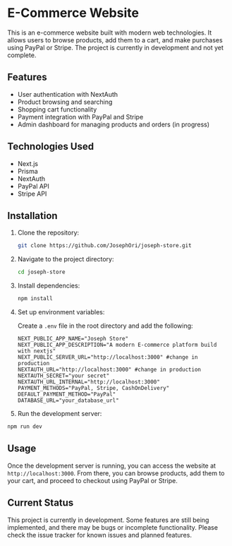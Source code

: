 # E-Commerce Website

This is an e-commerce website built with modern web technologies. It allows users to browse products, add them to a cart, and make purchases using PayPal or Stripe. The project is currently in development and not yet complete.

## Features

- User authentication with NextAuth
- Product browsing and searching
- Shopping cart functionality
- Payment integration with PayPal and Stripe
- Admin dashboard for managing products and orders (in progress)

## Technologies Used

- Next.js
- Prisma
- NextAuth
- PayPal API
- Stripe API

## Installation

1. Clone the repository:

   ```bash
   git clone https://github.com/JosephOri/joseph-store.git
   ```

2. Navigate to the project directory:

   ```bash
   cd joseph-store
   ```

3. Install dependencies:

   ```bash
   npm install
   ```

4. Set up environment variables:

   Create a `.env` file in the root directory and add the following:

   ```
   NEXT_PUBLIC_APP_NAME="Joseph Store"
   NEXT_PUBLIC_APP_DESCRIPTION="A modern E-commerce platform build with nextjs"
   NEXT_PUBLIC_SERVER_URL="http://localhost:3000" #change in production
   NEXTAUTH_URL="http://localhost:3000" #change in production
   NEXTAUTH_SECRET="your secret"
   NEXTAUTH_URL_INTERNAL="http://localhost:3000"
   PAYMENT_METHODS="PayPal, Stripe, CashOnDelivery"
   DEFAULT_PAYMENT_METHOD="PayPal"
   DATABASE_URL="your_database_url"
   ```

5. Run the development server:

```bash
npm run dev
```

## Usage

Once the development server is running, you can access the website at `http://localhost:3000`. From there, you can browse products, add them to your cart, and proceed to checkout using PayPal or Stripe.

## Current Status

This project is currently in development. Some features are still being implemented, and there may be bugs or incomplete functionality. Please check the issue tracker for known issues and planned features.

